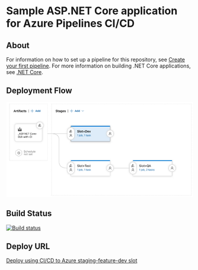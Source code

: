 # Sample ASP.NET Core application for Azure Pipelines CI/CD




## About 

For information on how to set up a pipeline for this repository, see [Create your first pipeline](https://docs.microsoft.com/azure/devops/pipelines/get-started-yaml?view=azure-devops).
For more information on building .NET Core applications, see [.NET Core](https://docs.microsoft.com/azure/devops/pipelines/languages/dotnet-core?view=azure-devops).

## Deployment Flow

<img src="staging.jpg" alt="deploy" />


## Build Status

[![Build status](https://dev.azure.com/superusers-kursus/devops/_apis/build/status/working-ok/GUI-build-on-github/ASP.NET%20Core-GUI-Template)](https://dev.azure.com/superusers-kursus/devops/_build/latest?definitionId=10)


## Deploy URL
[Deploy using CI/CD to Azure staging-feature-dev slot](https://devop-dotnetcore-2019-staging-feature-dev.azurewebsites.net/)
